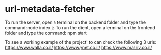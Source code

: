 # url-metadata-fetcher
To run the server, open a terminal on the backend folder and type the command: node index.js
To run the client, open a terminal on the frontend folder and type the command: npm start


To see a working example of the project' to can check the following 3 urls:
https://www.walla.co.il/
https://www.ynet.co.il/
https://www.maariv.co.il/


